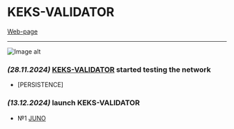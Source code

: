 # KEKS-VALIDATOR  
[Web-page](https://keks-validator.com)

____

![Image alt](https://github.com/exorcistcofe/logo-keks-validator/blob/main/Изображение%20JPEG-48C0-9C85-B8-0.jpeg)

###  ***(28.11.2024)*** [KEKS-VALIDATOR](https://keks-validator.com) started testing the network  

- [PERSISTENCE]

### ***(13.12.2024)*** launch KEKS-VALIDATOR 
- №1 [JUNO](https://www.mintscan.io/juno/validators/junovaloper1200yhj9ptjv78huj804z5lwz7kahhd458pmqdr)
